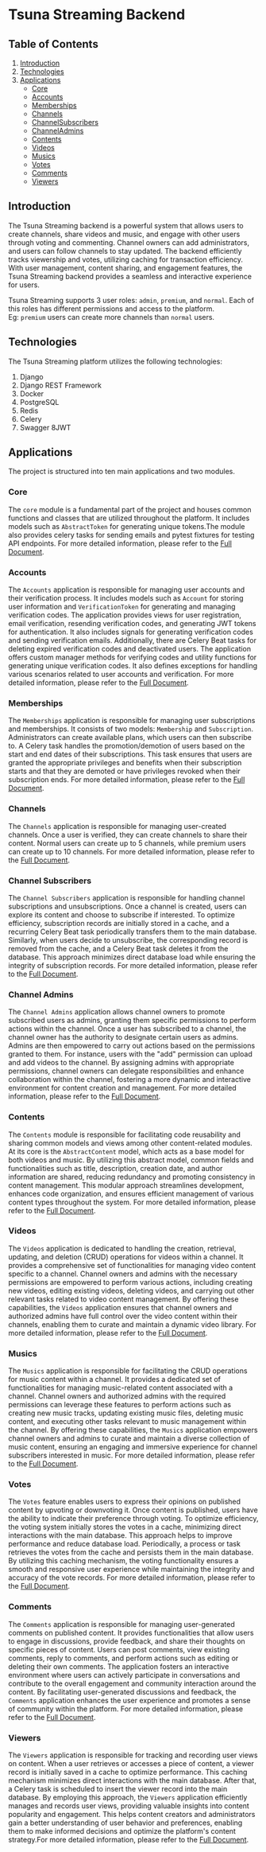 # Tsuna Streaming Backend

## Table of Contents
1. [Introduction](#introduction)
2. [Technologies](#technologies)
3. [Applications](#applications)
    - [Core](#core)
    - [Accounts](#accounts)
    - [Memberships](#memberships)
    - [Channels](#channels)
    - [ChannelSubscribers](#channelsubscribers)
    - [ChannelAdmins](#channeladmins)
    - [Contents](#contents)
    - [Videos](#videos)
    - [Musics](#musics)
    - [Votes](#votes)
    - [Comments](#comments)
    - [Viewers](#viewers)

## Introduction <a name="introduction"></a>
The Tsuna Streaming backend is a powerful system that allows users to create channels, share videos and music, and engage with other users through voting and commenting. Channel owners can add administrators, and users can follow channels to stay updated. The backend efficiently tracks viewership and votes, utilizing caching for transaction efficiency. With user management, content sharing, and engagement features, the Tsuna Streaming backend provides a seamless and interactive experience for users.

Tsuna Streaming supports 3 user roles: `admin`, `premium`, and `normal`.
Each of this roles has different permissions and access to the platform. <br>
Eg: `premium` users can create more channels than `normal` users.<br>

## Technologies <a name="technologies"></a>
The Tsuna Streaming platform utilizes the following technologies:
1. Django
2. Django REST Framework
3. Docker
4. PostgreSQL
5. Redis
6. Celery
7. Swagger
8JWT

## Applications <a name="applications"></a>
The project is structured into ten main applications and two modules.

### Core <a name="core"></a>
The `core` module is a fundamental part of the project and houses common functions and classes that are utilized throughout the platform. It includes models such as `AbstractToken` for generating unique tokens.The module also provides celery tasks for sending emails and pytest fixtures for testing API endpoints. For more detailed information, please refer to the [Full Document](docs/apps/core.md).

### Accounts <a name="accounts"></a>
The `Accounts` application is responsible for managing user accounts and their verification process. It includes models such as `Account` for storing user information and `VerificationToken` for generating and managing verification codes. The application provides views for user registration, email verification, resending verification codes, and generating JWT tokens for authentication. It also includes signals for generating verification codes and sending verification emails. Additionally, there are Celery Beat tasks for deleting expired verification codes and deactivated users. The application offers custom manager methods for verifying codes and utility functions for generating unique verification codes. It also defines exceptions for handling various scenarios related to user accounts and verification. For more detailed information, please refer to the [Full Document](docs/apps/accounts.md).

### Memberships <a name="memberships"></a>
The `Memberships` application is responsible for managing user subscriptions and memberships. It consists of two models: `Membership` and `Subscription`. Administrators can create available plans, which users can then subscribe to. A Celery task handles the promotion/demotion of users based on the start and end dates of their subscriptions. This task ensures that users are granted the appropriate privileges and benefits when their subscription starts and that they are demoted or have privileges revoked when their subscription ends. For more detailed information, please refer to the [Full Document](docs/apps/memberships.md).   

### Channels <a name="channels"></a>
The `Channels` application is responsible for managing user-created channels. Once a user is verified, they can create channels to share their content. Normal users can create up to 5 channels, while premium users can create up to 10 channels. For more detailed information, please refer to the [Full Document](docs/apps/channels.md). 

### Channel Subscribers <a name="channelsubscribers"></a>
The `Channel Subscribers` application is responsible for handling channel subscriptions and unsubscriptions. Once a channel is created, users can explore its content and choose to subscribe if interested. To optimize efficiency, subscription records are initially stored in a cache, and a recurring Celery Beat task periodically transfers them to the main database. Similarly, when users decide to unsubscribe, the corresponding record is removed from the cache, and a Celery Beat task deletes it from the database. This approach minimizes direct database load while ensuring the integrity of subscription records. For more detailed information, please refer to the [Full Document](docs/apps/channel_subscribers.md).

### Channel Admins <a name="channeladmins"></a>
The `Channel Admins` application allows channel owners to promote subscribed users as admins, granting them specific permissions to perform actions within the channel. Once a user has subscribed to a channel, the channel owner has the authority to designate certain users as admins. Admins are then empowered to carry out actions based on the permissions granted to them. For instance, users with the "add" permission can upload and add videos to the channel. By assigning admins with appropriate permissions, channel owners can delegate responsibilities and enhance collaboration within the channel, fostering a more dynamic and interactive environment for content creation and management. For more detailed information, please refer to the [Full Document](docs/apps/channel_admins.md).

### Contents <a name="contents"></a>
The `Contents` module is responsible for facilitating code reusability and sharing common models and views among other content-related modules. At its core is the `AbstractContent` model, which acts as a base model for both videos and music. By utilizing this abstract model, common fields and functionalities such as title, description, creation date, and author information are shared, reducing redundancy and promoting consistency in content management. This modular approach streamlines development, enhances code organization, and ensures efficient management of various content types throughout the system. For more detailed information, please refer to the [Full Document](docs/apps/contents.md).

### Videos <a name="videos"></a>
The `Videos` application is dedicated to handling the creation, retrieval, updating, and deletion (CRUD) operations for videos within a channel. It provides a comprehensive set of functionalities for managing video content specific to a channel. Channel owners and admins with the necessary permissions are empowered to perform various actions, including creating new videos, editing existing videos, deleting videos, and carrying out other relevant tasks related to video content management. By offering these capabilities, the `Videos` application ensures that channel owners and authorized admins have full control over the video content within their channels, enabling them to curate and maintain a dynamic video library. For more detailed information, please refer to the [Full Document](docs/apps/videos.md).

### Musics <a name="musics"></a>
The `Musics` application is responsible for facilitating the CRUD operations for music content within a channel. It provides a dedicated set of functionalities for managing music-related content associated with a channel. Channel owners and authorized admins with the required permissions can leverage these features to perform actions such as creating new music tracks, updating existing music files, deleting music content, and executing other tasks relevant to music management within the channel. By offering these capabilities, the `Musics` application empowers channel owners and admins to curate and maintain a diverse collection of music content, ensuring an engaging and immersive experience for channel subscribers interested in music. For more detailed information, please refer to the [Full Document](docs/apps/musics.md).

### Votes <a name="votes"></a>
The `Votes` feature enables users to express their opinions on published content by upvoting or downvoting it. Once content is published, users have the ability to indicate their preference through voting. To optimize efficiency, the voting system initially stores the votes in a cache, minimizing direct interactions with the main database. This approach helps to improve performance and reduce database load. Periodically, a process or task retrieves the votes from the cache and persists them in the main database. By utilizing this caching mechanism, the voting functionality ensures a smooth and responsive user experience while maintaining the integrity and accuracy of the vote records. For more detailed information, please refer to the [Full Document](docs/apps/votes.md).

### Comments <a name="comments"></a>
The `Comments` application is responsible for managing user-generated comments on published content. It provides functionalities that allow users to engage in discussions, provide feedback, and share their thoughts on specific pieces of content. Users can post comments, view existing comments, reply to comments, and perform actions such as editing or deleting their own comments. The application fosters an interactive environment where users can actively participate in conversations and contribute to the overall engagement and community interaction around the content. By facilitating user-generated discussions and feedback, the `Comments` application enhances the user experience and promotes a sense of community within the platform. For more detailed information, please refer to the [Full Document](docs/apps/comments.md).

### Viewers <a name="viewers"></a>
The `Viewers` application is responsible for tracking and recording user views on content. When a user retrieves or accesses a piece of content, a viewer record is initially saved in a cache to optimize performance. This caching mechanism minimizes direct interactions with the main database. After that, a Celery task is scheduled to insert the viewer record into the main database. By employing this approach, the `Viewers` application efficiently manages and records user views, providing valuable insights into content popularity and engagement. This helps content creators and administrators gain a better understanding of user behavior and preferences, enabling them to make informed decisions and optimize the platform's content strategy.For more detailed information, please refer to the [Full Document](docs/apps/viewers.md).

